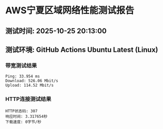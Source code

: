 # AWS宁夏区域网络性能测试报告
## 测试时间: 2025-10-25 20:13:00
## 测试环境: GitHub Actions Ubuntu Latest (Linux)

### 带宽测试结果
```
Ping: 33.954 ms
Download: 526.06 Mbit/s
Upload: 114.52 Mbit/s
```

### HTTP连接测试结果
```
HTTP状态码: 307
响应时间: 3.317654秒
下载速度: 0字节/秒
```

